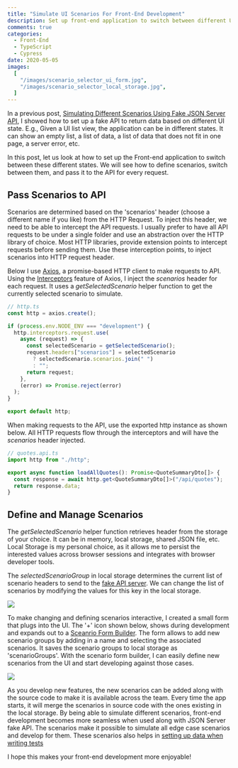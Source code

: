 ```yaml
---
title: "Simulate UI Scenarios For Front-End Development"
description: Set up front-end application to switch between different UI states. Simulate all possible scenarios using a fake API server.
comments: true
categories:
  - Front-End
  - TypeScript
  - Cypress
date: 2020-05-05
images:
  [
    "/images/scenario_selector_ui_form.jpg",
    "/images/scenario_selector_local_storage.jpg",
  ]
---
```


In a previous post, [Simulating Different Scenarios Using Fake JSON Server API](/blog/simulating_different_api_scenarios_using_json_server/), I showed how to set up a fake API to return data based on different UI state. E.g., Given a UI list view, the application can be in different states. It can show an empty list, a list of data, a list of data that does not fit in one page, a server error, etc.

In this post, let us look at how to set up the Front-end application to switch between these different states. We will see how to define scenarios, switch between them, and pass it to the API for every request.

## Pass Scenarios to API

Scenarios are determined based on the 'scenarios' header (choose a different name if you like) from the HTTP Request. To inject this header, we need to be able to intercept the API requests. I usually prefer to have all API requests to be under a single folder and use an abstraction over the HTTP library of choice. Most HTTP libraries, provide extension points to intercept requests before sending them. Use these interception points, to inject scenarios into HTTP request header.

Below I use [Axios](https://github.com/axios/axios), a promise-based HTTP client to make requests to API. Using the [Interceptors](https://github.com/axios/axios#interceptors) feature of Axios, I inject the _scenarios_ header for each request. It uses a _getSelectedScenario_ helper function to get the currently selected scenario to simulate.

```typescript
// http.ts
const http = axios.create();

if (process.env.NODE_ENV === "development") {
  http.interceptors.request.use(
    async (request) => {
      const selectedScenario = getSelectedScenario();
      request.headers["scenarios"] = selectedScenario
        ? selectedScenario.scenarios.join(" ")
        : "";
      return request;
    },
    (error) => Promise.reject(error)
  );
}

export default http;
```

When making requests to the API, use the exported http instance as shown below. All HTTP requests flow through the interceptors and will have the _scenarios_ header injected.

```typescript
// quotes.api.ts
import http from "./http";

export async function loadAllQuotes(): Promise<QuoteSummaryDto[]> {
  const response = await http.get<QuoteSummaryDto[]>("/api/quotes");
  return response.data;
}
```

## Define and Manage Scenarios

The _getSelectedScenario_ helper function retrieves header from the storage of your choice. It can be in memory, local storage, shared JSON file, etc. Local Storage is my personal choice, as it allows me to persist the interested values across browser sessions and integrates with browser developer tools.

The _selectedScenarioGroup_ in local storage determines the current list of scenario headers to send to the [fake API server](TDK). We can change the list of scenarios by modifying the values for this key in the local storage.

![](/images/scenario_selector_local_storage.jpg)

To make changing and defining scenarios interactive, I created a small form that plugs into the UI. The '+' icon shown below, shows during development and expands out to a [Sceanrio Form Builder](https://github.com/rahulpnath/quotes/tree/master/ui/src/views/components/ScenarioSelector). The form allows to add new scenario groups by adding in a name and selecting the associated scenarios. It saves the scenario groups to local storage as 'scenarioGroups'. With the scenario form builder, I can easily define new scenarios from the UI and start developing against those cases.

![](/images/scenario_selector_ui_form.jpg)

As you develop new features, the new scenarios can be added along with the source code to make it is available across the team. Every time the app starts, it will merge the scenarios in source code with the ones existing in the local storage. By being able to simulate different scenarios, front-end development becomes more seamless when used along with JSON Server fake API. The scenarios make it possible to simulate all edge case scenarios and develop for them. These scenarios also helps in [setting up data when writing tests](/blog/getting_started_with_cypress/)

I hope this makes your front-end development more enjoyable!
